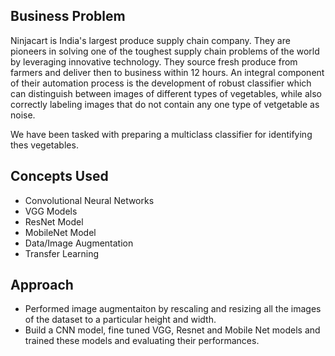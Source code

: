 ## Business Problem
Ninjacart is India's largest produce supply chain company. They are pioneers in solving one of the toughest supply chain problems of the world by leveraging innovative technology. They source fresh produce from farmers and deliver then to business within 12 hours. An integral component of their automation process is the development of robust classifier which can distinguish between images of different types of vegetables, while also correctly labeling images that do not contain any one type of vetgetable as noise.

We have been tasked with preparing a multiclass classifier for identifying thes vegetables.

## Concepts Used
- Convolutional Neural Networks
- VGG Models
- ResNet Model
- MobileNet Model
- Data/Image Augmentation
- Transfer Learning
  
## Approach
- Performed image augmentaiton by rescaling and resizing all the images of the dataset to a particular height and width.
- Build a CNN model, fine tuned VGG, Resnet and Mobile Net models and trained these models and evaluating their performances.
  

